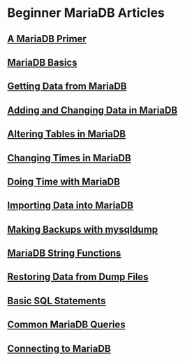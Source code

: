 # Beginner MariaDB Articles

## [A MariaDB Primer](./a-mariadb-primer.md)

## [MariaDB Basics](./mariadb-basics.md)

## [Getting Data from MariaDB](./getting-data-from-mariadb.md)

## [Adding and Changing Data in MariaDB](./adding-and-changing-data-in-mariadb.md)

## [Altering Tables in MariaDB](./altering-tables-in-mariadb.md)

## [Changing Times in MariaDB](./changing-times-in-mariadb.md)

## [Doing Time with MariaDB](./doing-time-with-mariadb.md)

## [Importing Data into MariaDB](./importing-data-into-mariadb.md)

## [Making Backups with mysqldump](./making-backups-with-mysqldump.md)

## [MariaDB String Functions](./mariadb-string-functions.md)

## [Restoring Data from Dump Files](./restoring-data-from-dump-files.md)

## [Basic SQL Statements](./basic-sql-statements.md)

## [Common MariaDB Queries](./common-mariadb-queries.md)

## [Connecting to MariaDB](./connecting-to-mariadb.md)
